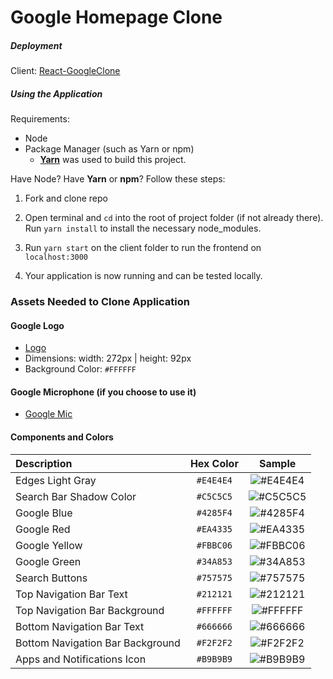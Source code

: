 # Google Homepage Clone

##### Deployment

Client: [React-GoogleClone](https://react-googleclone.netlify.com/)


##### Using the Application

Requirements: 
- Node
- Package Manager (such as Yarn or npm)
    - [**Yarn**](https://yarnpkg.com/en/) was used to build this project.

Have Node? Have **Yarn** or **npm**?
Follow these steps:

1. Fork and clone repo

2. Open terminal and `cd` into the root of project folder (if not already there). Run `yarn install` to install the necessary node_modules. 

3. Run `yarn start` on the client folder to run the frontend on `localhost:3000`

4. Your application is now running and can be tested locally. 



### Assets Needed to Clone Application
#### Google Logo
* [Logo](https://www.google.com/images/branding/googlelogo/1x/googlelogo_color_272x92dp.png)
* Dimensions: width: 272px | height: 92px
* Background Color: `#FFFFFF`

#### Google Microphone (if you choose to use it)
* [Google Mic](./l5S4LZ2.png)

#### Components and Colors
|Description|Hex Color|Sample|
|:----------|:-------:|:----:|
| Edges Light Gray  | `#E4E4E4`  | ![#E4E4E4](https://placehold.it/15/E4E4E4/000000?text=+) |
| Search Bar Shadow Color  | `#C5C5C5`  | ![#C5C5C5](https://placehold.it/15/C5C5C5/000000?text=+) |
| Google Blue | `#4285F4`  | ![#4285F4](https://placehold.it/15/4285F4/000000?text=+) |
| Google Red | `#EA4335`  | ![#EA4335](https://placehold.it/15/EA4335/000000?text=+) |
| Google Yellow | `#FBBC06`  | ![#FBBC06](https://placehold.it/15/FBBC06/000000?text=+) |
| Google Green | `#34A853`  | ![#34A853](https://placehold.it/15/34A853/000000?text=+) |
| Search Buttons | `#757575`  | ![#757575](https://placehold.it/15/757575/000000?text=+) |
| Top Navigation Bar Text | `#212121`  | ![#212121](https://placehold.it/15/212121/000000?text=+) |
| Top Navigation Bar Background | `#FFFFFF`  | ![#FFFFFF](https://placehold.it/15/FFFFFF/000000?text=+) |
| Bottom Navigation Bar Text | `#666666`  | ![#666666](https://placehold.it/15/666666/000000?text=+) |
| Bottom Navigation Bar Background | `#F2F2F2`  | ![#F2F2F2](https://placehold.it/15/F2F2F2/000000?text=+) |
| Apps and Notifications Icon | `#B9B9B9`  | ![#B9B9B9](https://placehold.it/15/B9B9B9/000000?text=+) |





